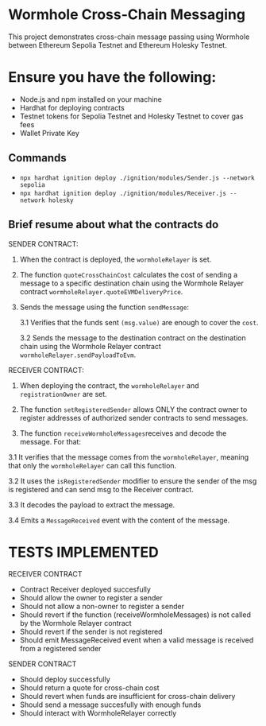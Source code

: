 # Wormhole Cross-Chain Messaging
This project demonstrates cross-chain message passing using Wormhole between Ethereum Sepolia Testnet and Ethereum Holesky Testnet.

# Ensure you have the following:

- Node.js and npm installed on your machine
- Hardhat for deploying contracts
- Testnet tokens for Sepolia Testnet and Holesky Testnet to cover gas fees
- Wallet Private Key

## Commands
- `npx hardhat ignition deploy ./ignition/modules/Sender.js --network sepolia`
- `npx hardhat ignition deploy ./ignition/modules/Receiver.js --network holesky`

## Brief resume about what the contracts do

 SENDER CONTRACT:

 1. When the contract is deployed, the `wormholeRelayer` is set.

 2. The function `quoteCrossChainCost` calculates the cost of sending a message to a specific destination chain using the Wormhole Relayer contract
 `wormholeRelayer.quoteEVMDeliveryPrice`.
 
 3. Sends the message using the function `sendMessage`:
      
      3.1 Verifies that the funds sent `(msg.value)` are enough to cover the `cost`.

      3.2 Sends the message to the destination contract on the destination chain using the Wormhole Relayer contract
      `wormholeRelayer.sendPayloadToEvm`.

 RECEIVER CONTRACT:

 1. When deploying the contract, the `wormholeRelayer` and `registrationOwner` are set.

 2. The function `setRegisteredSender` allows ONLY the contract owner to register addresses of authorized sender contracts to send messages.

 3. The function `receiveWormholeMessages`receives and decode the message. For that:

   3.1 It verifies that the message comes from the `wormholeRelayer`, meaning that only the `wormholeRelayer` can call this function.

   3.2 It uses the `isRegisteredSender` modifier to ensure the sender of the msg is registered and can send msg to the Receiver contract.

   3.3 It decodes the payload to extract the message.

   3.4 Emits a `MessageReceived` event with the content of the message.

# TESTS IMPLEMENTED

RECEIVER CONTRACT
- Contract Receiver deployed succesfully
- Should allow the owner to register a sender
- Should not allow a non-owner to register a sender
- Should revert if the function (receiveWormholeMessages) is not called by the Wormhole Relayer contract
- Should revert if the sender is not registered
- Should emit MessageReceived event when a valid message is received from a registered sender

SENDER CONTRACT
- Should deploy successfully
- Should return a quote for cross-chain cost
- Should revert when funds are insufficient for cross-chain delivery
- Should send a message succesfully with enough funds
- Should interact with WormholeRelayer correctly



